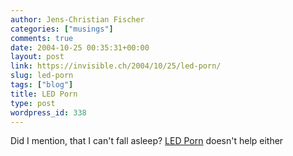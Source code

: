```yaml
---
author: Jens-Christian Fischer
categories: ["musings"]
comments: true
date: 2004-10-25 00:35:31+00:00
layout: post
link: https://invisible.ch/2004/10/25/led-porn/
slug: led-porn
tags: ["blog"]
title: LED Porn
type: post
wordpress_id: 338
---
```


Did I mention, that I can't fall asleep? [LED Porn](https://w1.706.comhem.se/~u70624934/) doesn't help either
